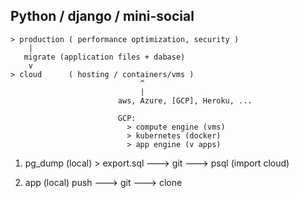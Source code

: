 


  





## Python / django / mini-social

    > production ( performance optimization, security )
        |
       migrate (application files + dabase) 
        v
    > cloud      ( hosting / containers/vms )
                                 ^
                                 |
                            aws, Azure, [GCP], Heroku, ...    

                            GCP:
                              > compute engine (vms)
                              > kubernetes (docker)  
                              > app engine (v apps)  
                              












1) pg_dump (local) > export.sql ---> git ---> psql (import cloud)

2) app (local) push             ---> git ---> clone 



